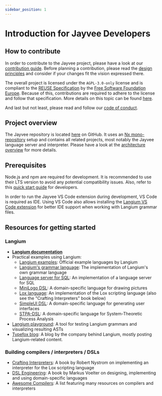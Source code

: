```yaml
---
sidebar_position: 1
---
```


# Introduction for Jayvee Developers

## How to contribute

In order to contribute to the Jayvee project, please have a look at our [contribution guide](https://github.com/jvalue/jayvee/blob/main/CONTRIBUTING.md). Before planning a contribution, please read the [design principles](./design-principles) and consider if your changes fit the vision expressed there.

The overall project is licensed under the `AGPL-3.0-only` license and is compliant to the [REUSE Specification](https://reuse.software/spec/) by the [Free Software Foundation Europe](https://fsfe.org/).
Because of this, contributions are required to adhere to the license and follow that specification.
More details on this topic can be found [here](./dev-processes/licensing-and-copyright).

And last but not least, please read and follow our [code of conduct](https://github.com/jvalue/jayvee/blob/main/CODE_OF_CONDUCT.md).

## Project overview

The Jayvee repository is located [here](https://github.com/jvalue/jayvee) on GitHub.
It uses an [Nx mono-repository](https://nx.dev/) setup and contains all related projects, most notably the Jayvee language server and interpreter.
Please have a look at the [architecture overview](./architecture-overview) for more details.

## Prerequisites

Node.js and npm are required for development.
It is recommended to use their LTS version to avoid any potential compatibility issues.
Also, refer to this [quick start guide](https://github.com/jvalue/jayvee#development-quickstart) for developers.

In order to run the Jayvee VS Code extension during development, VS Code is required as IDE.
Using VS Code also allows installing the [Langium VS Code extension](https://marketplace.visualstudio.com/items?itemName=langium.langium-vscode) for better IDE support when working with Langium grammar files.

## Resources for getting started

### Langium

- [**Langium documentation**](https://langium.org/docs/)
- Practical examples using Langium:
  - [Langium examples](https://github.com/langium/langium/tree/main/examples): Official example languages by Langium
  - [Langium's grammar language](https://github.com/langium/langium/tree/main/packages/langium): The implementation of Langium's own grammar language
  - [Language server for SQL](https://github.com/langium/langium-sql): An implementation of a language server for SQL
  - [MiniLogo DSL](https://github.com/langium/langium-minilogo): A domain-specific language for drawing pictures
  - [Lox language](https://github.com/langium/langium-lox): An implementation of the Lox scripting language (also see the "Crafting Interpreters" book below)
  - [SimpleUI DSL](https://github.com/TypeFox/langium-ui-framework): A domain-specific language for generating user interfaces
  - [STPA-DSL](https://github.com/kieler/stpa): A domain-specific language for System-Theoretic Process Analysis
- [Langium playground](https://langium.org/playground/): A tool for testing Langium grammars and visualizing resulting ASTs
- [Typefox blog](https://www.typefox.io/blog/): A blog by the company behind Langium, mostly posting Langium-related content.

### Building compilers / interpreters / DSLs

- [Crafting Interpreters](https://craftinginterpreters.com/contents.html): A book by Robert Nystrom on implementing an interpreter for the Lox scripting language
- [DSL Engineering](https://voelter.de/dslbook/markusvoelter-dslengineering-1.0.pdf): A book by Markus Voelter on designing, implementing and using domain-specific languages
- [Awesome Compilers](https://github.com/aalhour/awesome-compilers#readme): A list featuring many resources on compilers and interpreters
